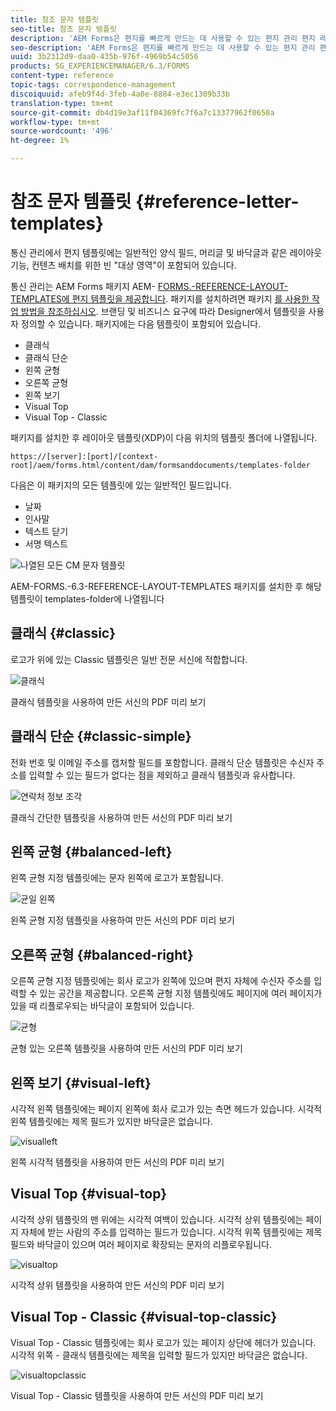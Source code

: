 ```yaml
---
title: 참조 문자 템플릿
seo-title: 참조 문자 템플릿
description: 'AEM Forms은 편지를 빠르게 만드는 데 사용할 수 있는 편지 관리 편지 레이아웃 템플릿을 제공합니다. '
seo-description: 'AEM Forms은 편지를 빠르게 만드는 데 사용할 수 있는 편지 관리 편지 레이아웃 템플릿을 제공합니다. '
uuid: 3b2312d9-daa0-435b-976f-4969b54c5056
products: SG_EXPERIENCEMANAGER/6.3/FORMS
content-type: reference
topic-tags: correspondence-management
discoiquuid: afeb9f4d-3feb-4a0e-8884-e3ec1309b33b
translation-type: tm+mt
source-git-commit: db4d19e3af11f04369fc7f6a7c13377962f0650a
workflow-type: tm+mt
source-wordcount: '496'
ht-degree: 1%

---
```



# 참조 문자 템플릿 {#reference-letter-templates}

통신 관리에서 편지 템플릿에는 일반적인 양식 필드, 머리글 및 바닥글과 같은 레이아웃 기능, 컨텐츠 배치를 위한 빈 &quot;대상 영역&quot;이 포함되어 있습니다.

통신 관리는 AEM Forms 패키지 AEM- [FORMS.-REFERENCE-LAYOUT-TEMPLATES에 편지 템플릿을 제공합니다](https://www.adobeaemcloud.com/content/marketplace/marketplaceProxy.html?packagePath=/content/companies/public/adobe/packages/cq630/fd/AEM-FORMS-6.3-REFERENCE-LAYOUT-TEMPLATES). 패키지를 설치하려면 패키지 [를 사용한 작업 방법을 참조하십시오](/help/sites-administering/package-manager.md). 브랜딩 및 비즈니스 요구에 따라 Designer에서 템플릿을 사용자 정의할 수 있습니다. 패키지에는 다음 템플릿이 포함되어 있습니다.

* 클래식
* 클래식 단순
* 왼쪽 균형
* 오른쪽 균형
* 왼쪽 보기
* Visual Top
* Visual Top - Classic

패키지를 설치한 후 레이아웃 템플릿(XDP)이 다음 위치의 템플릿 폴더에 나열됩니다.

`https://[server]:[port]/[context-root]/aem/forms.html/content/dam/formsanddocuments/templates-folder`

다음은 이 패키지의 모든 템플릿에 있는 일반적인 필드입니다.

* 날짜
* 인사말
* 텍스트 닫기
* 서명 텍스트

![나열된 모든 CM 문자 템플릿](assets/templatescorrespondence.png)

AEM-FORMS.-6.3-REFERENCE-LAYOUT-TEMPLATES 패키지를 설치한 후 해당 템플릿이 templates-folder에 나열됩니다

## 클래식 {#classic}

로고가 위에 있는 Classic 템플릿은 일반 전문 서신에 적합합니다.

![클래식](assets/classic.png)

클래식 템플릿을 사용하여 만든 서신의 PDF 미리 보기

## 클래식 단순 {#classic-simple}

전화 번호 및 이메일 주소를 캡처할 필드를 포함합니다. 클래식 단순 템플릿은 수신자 주소를 입력할 수 있는 필드가 없다는 점을 제외하고 클래식 템플릿과 유사합니다.

![연락처 정보 조각](assets/classicsimple.png)

클래식 간단한 템플릿을 사용하여 만든 서신의 PDF 미리 보기

## 왼쪽 균형 {#balanced-left}

왼쪽 균형 지정 템플릿에는 문자 왼쪽에 로고가 포함됩니다.

![균일 왼쪽](assets/balancedleft.png)

왼쪽 균형 지정 템플릿을 사용하여 만든 서신의 PDF 미리 보기

## 오른쪽 균형 {#balanced-right}

오른쪽 균형 지정 템플릿에는 회사 로고가 왼쪽에 있으며 편지 자체에 수신자 주소를 입력할 수 있는 공간을 제공합니다. 오른쪽 균형 지정 템플릿에도 페이지에 여러 페이지가 있을 때 리플로우되는 바닥글이 포함되어 있습니다.

![균형](assets/balancedright.png)

균형 있는 오른쪽 템플릿을 사용하여 만든 서신의 PDF 미리 보기

## 왼쪽 보기 {#visual-left}

시각적 왼쪽 템플릿에는 페이지 왼쪽에 회사 로고가 있는 측면 헤드가 있습니다. 시각적 왼쪽 템플릿에는 제목 필드가 있지만 바닥글은 없습니다.

![visualleft](assets/visualleft.png)

왼쪽 시각적 템플릿을 사용하여 만든 서신의 PDF 미리 보기

## Visual Top {#visual-top}

시각적 상위 템플릿의 맨 위에는 시각적 여백이 있습니다. 시각적 상위 템플릿에는 페이지 자체에 받는 사람의 주소를 입력하는 필드가 있습니다. 시각적 위쪽 템플릿에는 제목 필드와 바닥글이 있으며 여러 페이지로 확장되는 문자의 리플로우됩니다.

![visualtop](assets/visualtop.png)

시각적 상위 템플릿을 사용하여 만든 서신의 PDF 미리 보기

## Visual Top - Classic {#visual-top-classic}

Visual Top - Classic 템플릿에는 회사 로고가 있는 페이지 상단에 헤더가 있습니다. 시각적 위쪽 - 클래식 템플릿에는 제목을 입력할 필드가 있지만 바닥글은 없습니다.

![visualtopclassic](assets/visualtopclassic.png)

Visual Top - Classic 템플릿을 사용하여 만든 서신의 PDF 미리 보기

